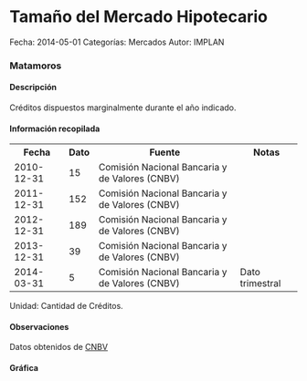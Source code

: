 Tamaño del Mercado Hipotecario
=====

Fecha: 2014-05-01
Categorías: Mercados
Autor: IMPLAN

### Matamoros

#### Descripción

Créditos dispuestos marginalmente durante el año indicado.

#### Información recopilada

<table class="table table-hover table-bordered">
  <tr><th>Fecha</th><th>Dato</th><th>Fuente</th><th>Notas</th></tr>
  <tr><td>2010-12-31</td><td>15</td><td>Comisión Nacional Bancaria y de Valores (CNBV)</td><td></td></tr>
  <tr><td>2011-12-31</td><td>152</td><td>Comisión Nacional Bancaria y de Valores (CNBV)</td><td></td></tr>
  <tr><td>2012-12-31</td><td>189</td><td>Comisión Nacional Bancaria y de Valores (CNBV)</td><td></td></tr>
  <tr><td>2013-12-31</td><td>39</td><td>Comisión Nacional Bancaria y de Valores (CNBV)</td><td></td></tr>
  <tr><td>2014-03-31</td><td>5</td><td>Comisión Nacional Bancaria y de Valores (CNBV)</td><td>Dato trimestral</td></tr>
</table>

Unidad: Cantidad de Créditos.

#### Observaciones

Datos obtenidos de [CNBV](http://portafoliodeinformacion.cnbv.gob.mx/bm1/Paginas/carteravivienda.aspx)

#### Gráfica

<div id="Morrispvjrxcyl" class="grafica"></div>
  <!-- JAVASCRIPT DE LA GRAFICA EN Morrispvjrxcyl -->
  <script>
  new Morris.Bar({
    element: 'Morrispvjrxcyl',
    data: [
      { fecha: '2010-12-31', dato: 15 },
      { fecha: '2011-12-31', dato: 152 },
      { fecha: '2012-12-31', dato: 189 },
      { fecha: '2013-12-31', dato: 39 },
      { fecha: '2014-03-31', dato: 5 }
    ],
    xkey: 'fecha',
    ykeys: ['dato'],
    labels: ['Dato']
  });
  </script>
